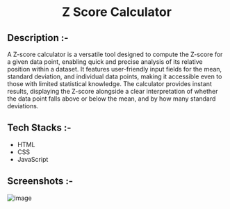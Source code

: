 # <p align="center">Z Score Calculator</p>

## Description :-
A Z-score calculator is a versatile tool designed to compute the Z-score for a given data point, enabling quick and precise analysis of its relative position within a dataset. It features user-friendly input fields for the mean, standard deviation, and individual data points, making it accessible even to those with limited statistical knowledge. The calculator provides instant results, displaying the Z-score alongside a clear interpretation of whether the data point falls above or below the mean, and by how many standard deviations.

## Tech Stacks :-

- HTML
- CSS
- JavaScript

## Screenshots :-

![image](https://github.com/user-attachments/assets/0f0bdaaa-d001-43ef-bc6e-8a2298e421b1)

